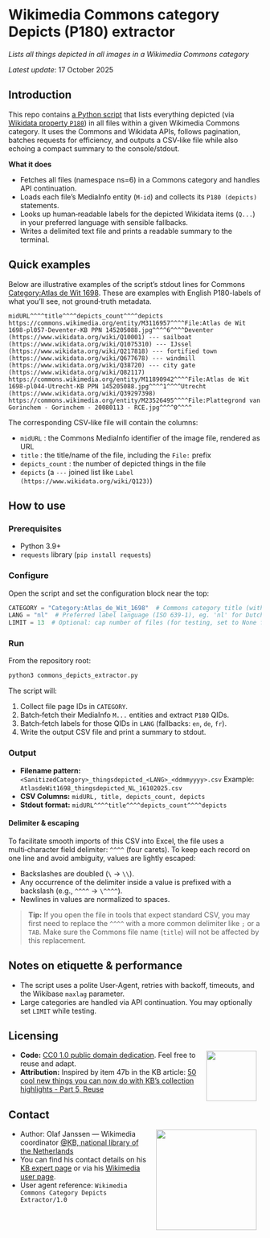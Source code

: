 # Wikimedia Commons category Depicts (P180) extractor

*Lists all things depicted in all images in a Wikimedia Commons category* 

*Latest update*: 17 October 2025

## Introduction

This repo contains [a Python script](wmc-category-depicts-extractor.py) that lists everything depicted (via [Wikidata property `P180`](https://www.wikidata.org/wiki/Property:P180)) in all files within a given Wikimedia Commons category. It uses the Commons and Wikidata APIs, follows pagination, batches requests for efficiency, and outputs a CSV‑like file while also echoing a compact summary to the console/stdout.

**What it does**

* Fetches all files (namespace ns=6) in a Commons category and handles API continuation.
* Loads each file’s MediaInfo entity (`M-id`) and collects its `P180 (depicts)` statements.
* Looks up human‑readable labels for the depicted Wikidata items (`Q...`) in your preferred language with sensible fallbacks.
* Writes a delimited text file and prints a readable summary to the terminal.

## Quick examples

Below are illustrative examples of the script’s stdout lines for Commons [Category:Atlas de Wit 1698](https://commons.wikimedia.org/wiki/Category:Atlas_de_Wit_1698). These are examples with English P180-labels of what you’ll see, not ground‑truth metadata.

```
midURL^^^^title^^^^depicts_count^^^^depicts
https://commons.wikimedia.org/entity/M3116957^^^^File:Atlas de Wit 1698-pl057-Deventer-KB PPN 145205088.jpg^^^^6^^^^Deventer (https://www.wikidata.org/wiki/Q10001) --- sailboat (https://www.wikidata.org/wiki/Q1075310) --- IJssel (https://www.wikidata.org/wiki/Q217818) --- fortified town (https://www.wikidata.org/wiki/Q677678) --- windmill (https://www.wikidata.org/wiki/Q38720) --- city gate (https://www.wikidata.org/wiki/Q82117)
https://commons.wikimedia.org/entity/M11890942^^^^File:Atlas de Wit 1698-pl044-Utrecht-KB PPN 145205088.jpg^^^^1^^^^Utrecht (https://www.wikidata.org/wiki/Q39297398)
https://commons.wikimedia.org/entity/M23526495^^^^File:Plattegrond van Gorinchem - Gorinchem - 20080113 - RCE.jpg^^^^0^^^^
```

The corresponding CSV‑like file will contain the columns:

* `midURL` : the Commons MediaInfo identifier of the image file, rendered as URL
* `title` : the title/name of the file, including the `File:` prefix
* `depicts_count` : the number of depicted things in the file
* `depicts` (a `---` joined list like `Label (https://www.wikidata.org/wiki/Q123)`)

## How to use

### Prerequisites

* Python 3.9+
* `requests` library (`pip install requests`)

### Configure

Open the script and set the configuration block near the top:

```python
CATEGORY = "Category:Atlas_de_Wit_1698"  # Commons category title (with prefix)
LANG = "nl"  # Preferred label language (ISO 639‑1), eg. 'nl' for Dutch labels, 'en' for English etc.
LIMIT = 13  # Optional: cap number of files (for testing, set to None for all)
```

### Run

From the repository root:

```bash
python3 commons_depicts_extractor.py
```

The script will:

1. Collect file page IDs in `CATEGORY`.
2. Batch‑fetch their MediaInfo `M...` entities and extract `P180` QIDs.
3. Batch‑fetch labels for those QIDs in `LANG` (fallbacks: `en`, `de`, `fr`).
4. Write the output CSV file and print a summary to stdout.

### Output

* **Filename pattern:** `<SanitizedCategory>_thingsdepicted_<LANG>_<ddmmyyyy>.csv`
  Example: `AtlasdeWit1698_thingsdepicted_NL_16102025.csv`
* **CSV Columns:** `midURL, title, depicts_count, depicts`
* **Stdout format:** `midURL^^^^title^^^^depicts_count^^^^depicts`

#### Delimiter & escaping

To facilitate smooth imports of this CSV into Excel, the file uses a multi‑character field delimiter: `^^^^` (four carets). To keep each record on one line and avoid ambiguity, values are lightly escaped:

* Backslashes are doubled (`\` → `\\`).
* Any occurrence of the delimiter inside a value is prefixed with a backslash (e.g., `^^^^` → `\^^^^`).
* Newlines in values are normalized to spaces.

> **Tip:** If you open the file in tools that expect standard CSV, you may first need to replace the `^^^^` with a more common delimiter like `;` or a `TAB`. Make sure the Commons file name (`title`) will not be affected by this replacement.

## Notes on etiquette & performance

* The script uses a polite User‑Agent, retries with backoff, timeouts, and the Wikibase `maxlag` parameter.
* Large categories are handled via API continuation. You may optionally set `LIMIT` while testing.

## Licensing

<image src="../media/icon_cc0.png" width="100" hspace="10" align="right"/>

* **Code:** [CC0 1.0 public domain dedication](LICENSE). Feel free to reuse and adapt.
* **Attribution:** Inspired by item 47b in the KB article:
  [50 cool new things you can now do with KB’s collection highlights - Part 5, Reuse](https://kbnlwikimedia.github.io/KBCollectionHighlights/stories/Cool%20new%20things%20you%20can%20now%20do%20with%20the%20KB's%20collection%20highlights/Part%205%2C%20Reuse.html)

## Contact

<image src="../media/icon_kb2.png" width="200" hspace="10" align="right"/>

* Author: Olaf Janssen — Wikimedia coordinator [@KB, national library of the Netherlands](https://www.kb.nl)
* You can find his contact details on his [KB expert page](https://www.kb.nl/over-ons/experts/olaf-janssen) or via his [Wikimedia user page](https://commons.wikimedia.org/wiki/User:OlafJanssen).
* User agent reference: `Wikimedia Commons Category Depicts Extractor/1.0`



